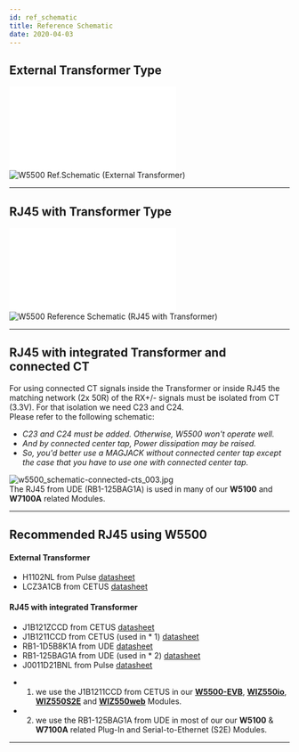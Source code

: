 ```yaml
---
id: ref_schematic
title: Reference Schematic
date: 2020-04-03
---
```



## External Transformer Type

![W5500 Ref.Schematic - External Transformer](/document_framework/img/products/w5500/w5500_sch_v110_use_trans_.pdf)
![W5500 Ref.Schematic (External Transformer)](/document_framework/img/products/w5500/w5500_sch_v110_use_trans_.png)

-----


## RJ45 with Transformer Type

![W5500 Ref.Schematic - RJ45 with Transformer](/document_framework/img/products/w5500/w5500_sch_v110_use_trans_.pdf)
![W5500 Reference Schematic (RJ45 with Transformer)](/document_framework/img/products/w5500/w5500_sch_v110_use_mag_.png)

-----


## RJ45 with integrated Transformer and connected CT

For using connected CT signals inside the Transformer or inside RJ45 the
matching network (2x 50R) of the RX+/- signals must be isolated from CT
(3.3V). For that isolation we need C23 and C24.  
Please refer to the following schematic:


  - *C23 and C24 must be added. Otherwise, W5500 won't operate well.*
  - *And by connected center tap, Power dissipation may be raised.*
  - *So, you'd better use a MAGJACK without connected center tap except
    the case that you have to use one with connected center tap.*


![w5500_schematic-connected-cts_003.jpg](/document_framework/img/products/w5500/w5500_schematic-connected-cts_003.jpg.jpg)  
The RJ45 from UDE (RB1-125BAG1A) is used in many of our **W5100** and
**W7100A** related Modules.

-----


## Recommended RJ45 using W5500

#### External Transformer

- H1102NL from Pulse
[datasheet](/document_framework/img/products/w5500/01.h1102nl_h325.pdf)  
- LCZ3A1CB from CETUS
[datasheet](/document_framework/img/products/w5500/02.lcz3a1cb.pdf)  

#### RJ45 with integrated Transformer

- J1B121ZCCD from CETUS
[datasheet](/document_framework/blob/master/static/img/products/w5500/1.j1b121zccd-v0-101115.pdf)  
- J1B1211CCD from CETUS (used in * 1)
[datasheet](/document_framework/img/products/w5500/2.j1b1211ccd.pdf)  
- RB1-1D5B8K1A from UDE
[datasheet](/document_framework/img/products/w5500/3.rb1-1d5b8k1a_287-00_.pdf)  
- RB1-125BAG1A from UDE (used in * 2)
[datasheet](/document_framework/img/products/w5500/rb1-125bag1a_111-00_.pdf)  
- J0011D21BNL from Pulse
[datasheet](/document_framework/img/products/w5500/4.j0011d21bnl.pdf)  
  
* 1) we use the J1B1211CCD from CETUS in our
**[W5500-EVB](W5500-EVB/W5500-EVB.md)**,
**[WIZ550io](../../ioModule/WIZ550io/Overview.md)**,
**[WIZ550S2E](../../S2E-Module/WIZ550S2E/WIZ550S2E.md)** and
**[WIZ550web](../../App-Module/WIZ550web/WIZ550web.md)** Modules.  
* 2) we use the RB1-125BAG1A from UDE in most of our our **W5100** &
**W7100A** related Plug-In and Serial-to-Ethernet (S2E) Modules.  
----
